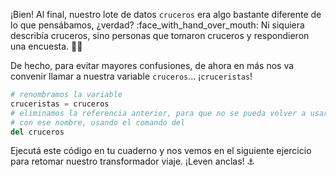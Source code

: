 ¡Bien! Al final, nuestro lote de datos `cruceros` era algo bastante diferente de lo que pensábamos, ¿verdad? :face_with_hand_over_mouth: Ni siquiera describía cruceros, sino personas que tomaron cruceros y respondieron una encuesta. 🚶🧳

De hecho, para evitar mayores confusiones, de ahora en más nos va convenir llamar a nuestra variable `cruceros`... ¡`cruceristas`!

```python
# renombramos la variable
cruceristas = cruceros
# eliminamos la referencia anterior, para que no se pueda volver a usar
# con ese nombre, usando el comando del
del cruceros
```

Ejecutá este código en tu cuaderno y nos vemos en el siguiente ejercicio para retomar nuestro transformador viaje. ¡Leven anclas! :anchor: 
